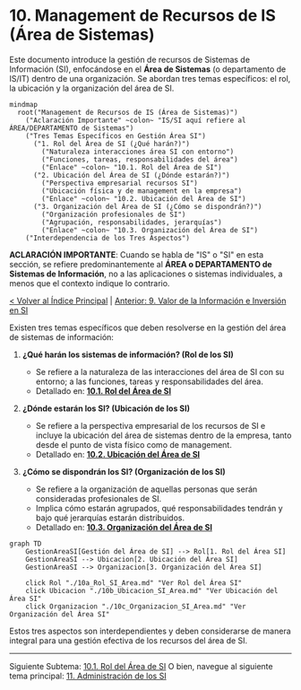 # 10. Management de Recursos de IS (Área de Sistemas)

Este documento introduce la gestión de recursos de Sistemas de Información (SI), enfocándose en el **Área de Sistemas** (o departamento de IS/IT) dentro de una organización. Se abordan tres temas específicos: el rol, la ubicación y la organización del área de SI.

```mermaid
mindmap
  root("Management de Recursos de IS (Área de Sistemas)")
    ("Aclaración Importante" ~colon~ "IS/SI aquí refiere al ÁREA/DEPARTAMENTO de Sistemas")
    ("Tres Temas Específicos en Gestión Área SI")
      ("1. Rol del Área de SI (¿Qué harán?)")
        ("Naturaleza interacciones área SI con entorno")
        ("Funciones, tareas, responsabilidades del área")
        ("Enlace" ~colon~ "10.1. Rol del Área de SI")
      ("2. Ubicación del Área de SI (¿Dónde estarán?)")
        ("Perspectiva empresarial recursos SI")
        ("Ubicación física y de management en la empresa")
        ("Enlace" ~colon~ "10.2. Ubicación del Área de SI")
      ("3. Organización del Área de SI (¿Cómo se dispondrán?)")
        ("Organización profesionales de SI")
        ("Agrupación, responsabilidades, jerarquías")
        ("Enlace" ~colon~ "10.3. Organización del Área de SI")
    ("Interdependencia de los Tres Aspectos")
```

**ACLARACIÓN IMPORTANTE**: Cuando se habla de "IS" o "SI" en esta sección, se refiere predominantemente al **ÁREA o DEPARTAMENTO de Sistemas de Información**, no a las aplicaciones o sistemas individuales, a menos que el contexto indique lo contrario.

[< Volver al Índice Principal](./00_Indice_SI_TI.md) | [Anterior: 9. Valor de la Información e Inversión en SI](./09_Valor_Informacion_Inversion_SI.md)

Existen tres temas específicos que deben resolverse en la gestión del área de sistemas de información:

1.  **¿Qué harán los sistemas de información? (Rol de los SI)**
    *   Se refiere a la naturaleza de las interacciones del área de SI con su entorno; a las funciones, tareas y responsabilidades del área.
    *   Detallado en: **[10.1. Rol del Área de SI](./10a_Rol_SI_Area.md)**

2.  **¿Dónde estarán los SI? (Ubicación de los SI)**
    *   Se refiere a la perspectiva empresarial de los recursos de SI e incluye la ubicación del área de sistemas dentro de la empresa, tanto desde el punto de vista físico como de management.
    *   Detallado en: **[10.2. Ubicación del Área de SI](./10b_Ubicacion_SI_Area.md)**

3.  **¿Cómo se dispondrán los SI? (Organización de los SI)**
    *   Se refiere a la organización de aquellas personas que serán consideradas profesionales de SI.
    *   Implica cómo estarán agrupados, qué responsabilidades tendrán y bajo qué jerarquías estarán distribuidos.
    *   Detallado en: **[10.3. Organización del Área de SI](./10c_Organizacion_SI_Area.md)**

```mermaid
graph TD
    GestionAreaSI[Gestión del Área de SI] --> Rol[1. Rol del Área SI]
    GestionAreaSI --> Ubicacion[2. Ubicación del Área SI]
    GestionAreaSI --> Organizacion[3. Organización del Área SI]

    click Rol "./10a_Rol_SI_Area.md" "Ver Rol del Área SI"
    click Ubicacion "./10b_Ubicacion_SI_Area.md" "Ver Ubicación del Área SI"
    click Organizacion "./10c_Organizacion_SI_Area.md" "Ver Organización del Área SI"
```

Estos tres aspectos son interdependientes y deben considerarse de manera integral para una gestión efectiva de los recursos del área de SI.

---

Siguiente Subtema: [10.1. Rol del Área de SI](./10a_Rol_SI_Area.md)
O bien, navegue al siguiente tema principal: [11. Administración de los SI](./11_Administracion_SI.md) 